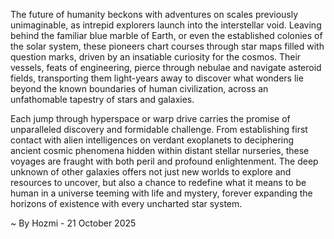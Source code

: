 
The future of humanity beckons with adventures on scales previously unimaginable, as intrepid explorers launch into the interstellar void. Leaving behind the familiar blue marble of Earth, or even the established colonies of the solar system, these pioneers chart courses through star maps filled with question marks, driven by an insatiable curiosity for the cosmos. Their vessels, feats of engineering, pierce through nebulae and navigate asteroid fields, transporting them light-years away to discover what wonders lie beyond the known boundaries of human civilization, across an unfathomable tapestry of stars and galaxies.

Each jump through hyperspace or warp drive carries the promise of unparalleled discovery and formidable challenge. From establishing first contact with alien intelligences on verdant exoplanets to deciphering ancient cosmic phenomena hidden within distant stellar nurseries, these voyages are fraught with both peril and profound enlightenment. The deep unknown of other galaxies offers not just new worlds to explore and resources to uncover, but also a chance to redefine what it means to be human in a universe teeming with life and mystery, forever expanding the horizons of existence with every uncharted star system.

~ By Hozmi - 21 October 2025
